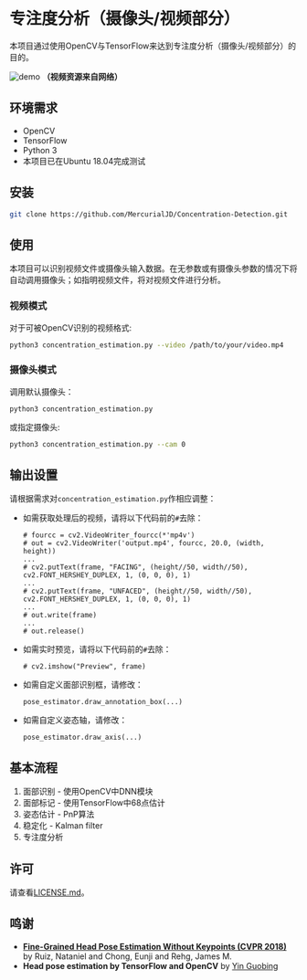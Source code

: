 # 专注度分析（摄像头/视频部分）

本项目通过使用OpenCV与TensorFlow来达到专注度分析（摄像头/视频部分）的目的。

![demo](https://github.com/MercurialJD/Concentration-Detection/raw/master/img/output.gif)
**（视频资源来自网络）**

## 环境需求

- OpenCV
- TensorFlow
- Python 3
- 本项目已在Ubuntu 18.04完成测试

## 安装

```bash
git clone https://github.com/MercurialJD/Concentration-Detection.git
```

## 使用

本项目可以识别视频文件或摄像头输入数据。在无参数或有摄像头参数的情况下将自动调用摄像头；如指明视频文件，将对视频文件进行分析。

### 视频模式

对于可被OpenCV识别的视频格式:

```bash
python3 concentration_estimation.py --video /path/to/your/video.mp4
```

### 摄像头模式

调用默认摄像头：

```
python3 concentration_estimation.py
```

或指定摄像头:

```bash
python3 concentration_estimation.py --cam 0
```

## 输出设置

请根据需求对`concentration_estimation.py`作相应调整：

- 如需获取处理后的视频，请将以下代码前的`#`去除：

  ```
  # fourcc = cv2.VideoWriter_fourcc(*'mp4v')
  # out = cv2.VideoWriter('output.mp4', fourcc, 20.0, (width, height))
  ...
  # cv2.putText(frame, "FACING", (height//50, width//50), cv2.FONT_HERSHEY_DUPLEX, 1, (0, 0, 0), 1)
  ...
  # cv2.putText(frame, "UNFACED", (height//50, width//50), cv2.FONT_HERSHEY_DUPLEX, 1, (0, 0, 0), 1)
  ...
  # out.write(frame)
  ...
  # out.release()
  ```

- 如需实时预览，请将以下代码前的`#`去除：

  ```
  # cv2.imshow("Preview", frame)
  ```

- 如需自定义面部识别框，请修改：

  ```
  pose_estimator.draw_annotation_box(...)
  ```

- 如需自定义姿态轴，请修改：

  ```
  pose_estimator.draw_axis(...)
  ```

## 基本流程

1. 面部识别 - 使用OpenCV中DNN模块
2. 面部标记 - 使用TensorFlow中68点估计
3. 姿态估计 - PnP算法
4. 稳定化 - Kalman filter
5. 专注度分析

## 许可

请查看[LICENSE.md](https://github.com/MercurialJD/Concentration-Detection/blob/master/LICENSE)。

## 鸣谢

- [**Fine-Grained Head Pose Estimation Without Keypoints (CVPR 2018)**](https://arxiv.org/abs/1710.00925) by Ruiz, Nataniel and Chong, Eunji and Rehg, James M.
- **Head pose estimation by TensorFlow and OpenCV** by [Yin Guobing](https://yinguobing.com/)
